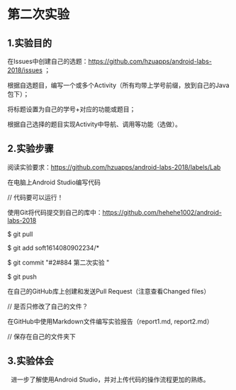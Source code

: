 # 第二次实验
## 1.实验目的
 在Issues中创建自己的选题：https://github.com/hzuapps/android-labs-2018/issues ；
 
 根据自选题目，编写一个或多个Activity（所有均带上学号前缀，放到自己的Java包下）；
 
 将标题设置为自己的学号+对应的功能或题目；
 
 根据自己选择的题目实现Activity中导航、调用等功能（选做）。
 
## 2.实验步骤 
   阅读实验要求：https://github.com/hzuapps/android-labs-2018/labels/Lab

  在电脑上Android Studio编写代码

  // 代码要可以运行！

 使用Git将代码提交到自己的库中：https://github.com/hehehe1002/android-labs-2018

 $ git pull
 
 $ git add soft1614080902234/*
 
 $ git commit "#2#884 第二次实验 "
 
 $ git push
 
 在自己的GitHub库上创建和发送Pull Request（注意查看Changed files）
 
 // 是否只修改了自己的文件？
 
 在GitHub中使用Markdown文件编写实验报告（report1.md, report2.md）
 
 // 保存在自己的文件夹下
 
## 3.实验体会
   进一步了解使用Android Studio，并对上传代码的操作流程更加的熟练。

